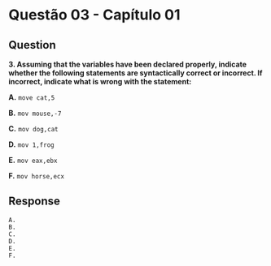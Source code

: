 # Questão 03 - Capítulo 01

## Question

**<p>3. Assuming that the variables have been declared properly, indicate whether the following statements are syntactically correct or incorrect. If incorrect, indicate what is wrong with the statement:</p>**
**<p>A.** ``move cat,5``</p>
**<p>B.** ``mov mouse,-7``</p>
**<p>C.** ``mov dog,cat``</p>
**<p>D.** ``mov 1,frog``</p>
**<p>E.** ``mov eax,ebx``</p>
**<p>F.** ``mov horse,ecx``</p>

## Response

```
A.
B.
C.
D.
E.
F.
```